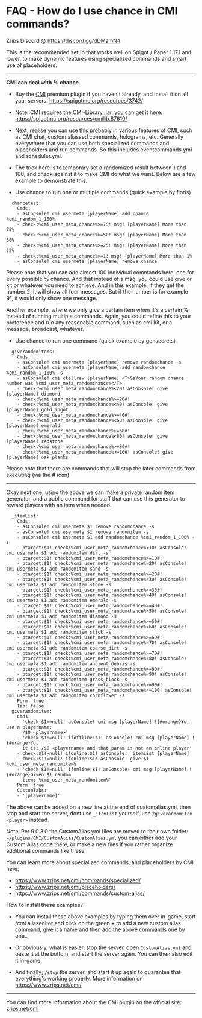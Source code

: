# FAQ - How do I use chance in CMI commands?

Zrips Discord @ https://discord.gg/dDMamN4

This is the recommended setup that works well on Spigot / Paper 1.17.1 and lower, to make dynamic features using specialized commands and smart use of placeholders.

---

**CMI can deal with % chance**

- Buy the [CMI](https://www.zrips.net/cmi/) premium plugin if you haven't already, and Install it on all your servers: <https://spigotmc.org/resources/3742/>
- Note: CMI requires the [CMI-Library](https://github.com/mrfdev/CMI/edit/master/Resources/FAQ/cmi-library.md) .jar, you can get it here: <https://spigotmc.org/resources/cmilib.87610/>

- Next, realise you can use this probably in various features of CMI, such as CMI chat, custom aliassed commands, holograms, etc. Generally everywhere that you can use both specialized commands and placeholders and run commands. So this includes eventcommands.yml and scheduler.yml. 

- The trick here is to temporary set a randomized result between 1 and 100, and check against it to make CMI do what we want. Below are a few example to demonstrate this.

- Use chance to run one or multiple commands (quick example by floris)
```
  chancetest:
    Cmds:
    - asConsole! cmi usermeta [playerName] add chance %cmi_random_1_100%
    - check:%cmi_user_meta_chance%>=75! msg! [playerName] More than 75%
    - check:%cmi_user_meta_chance%>=50! msg! [playerName] More than 50%
    - check:%cmi_user_meta_chance%>=25! msg! [playerName] More than 25%
    - check:%cmi_user_meta_chance%>=1! msg! [playerName] More than 1%
    - asConsole! cmi usermeta [playerName] remove chance

```
Please note that you can add almost 100 individual commands here, one for every possible % chance. And that instead of a msg, you could use give or kit or whatever you need to achieve. And in this example, if they get the number 2, it will show all four messages. But if the number is for example 91, it would only show one message. 

Another example, where we only give a certain item when it's a certain %, instead of running multiple commands. Again, you could refine this to your preference and run any reasonable command, such as cmi kit, or a message, broadcast, whatever.

- Use chance to run one command (quick example by gensecrets)
```
  giverandomitems:
    Cmds:
    - asConsole! cmi usermeta [playerName] remove randomchance -s
    - asConsole! cmi usermeta [playerName] add randomchance %cmi_random_1_100% -s
    - asConsole! cmi ctellraw [playerName] <T>&aYour random chance number was %cmi_user_meta_randomchance%</T>
    - check:%cmi_user_meta_randomchance%<20! asConsole! give [playerName] diamond
    - check:%cmi_user_meta_randomchance%>=20#!
    - check:%cmi_user_meta_randomchance%<40! asConsole! give [playerName] gold_ingot
    - check:%cmi_user_meta_randomchance%>=40#!
    - check:%cmi_user_meta_randomchance%<60! asConsole! give [playerName] emerald
    - check:%cmi_user_meta_randomchance%>=60#!
    - check:%cmi_user_meta_randomchance%<80! asConsole! give [playerName] redstone
    - check:%cmi_user_meta_randomchance%>=80#!
    - check:%cmi_user_meta_randomchance%<=100! asConsole! give [playerName] oak_planks
```
Please note that there are commands that will stop the later commands from executing  (via the # icon)



---
Okay next one, using the above we can make a private random item generator, and a public command for staff that can use this generator to reward players with an item when needed.

```
  _itemList:
    Cmds:
    - asConsole! cmi usermeta $1 remove randomchance -s
    - asConsole! cmi usermeta $1 remove randomitem -s
    - asConsole! cmi usermeta $1 add randomchance %cmi_random_1_100% -s
    - ptarget:$1! check:%cmi_user_meta_randomchance%<10! asConsole! cmi usermeta $1 add randomitem dirt -s
    - ptarget:$1! check:%cmi_user_meta_randomchance%>=10#!
    - ptarget:$1! check:%cmi_user_meta_randomchance%<20! asConsole! cmi usermeta $1 add randomitem sand -s
    - ptarget:$1! check:%cmi_user_meta_randomchance%>=20#!
    - ptarget:$1! check:%cmi_user_meta_randomchance%<30! asConsole! cmi usermeta $1 add randomitem stone -s
    - ptarget:$1! check:%cmi_user_meta_randomchance%>=30#!
    - ptarget:$1! check:%cmi_user_meta_randomchance%<40! asConsole! cmi usermeta $1 add randomitem emerald -s
    - ptarget:$1! check:%cmi_user_meta_randomchance%>=40#!
    - ptarget:$1! check:%cmi_user_meta_randomchance%<50! asConsole! cmi usermeta $1 add randomitem diamond -s
    - ptarget:$1! check:%cmi_user_meta_randomchance%>=50#!
    - ptarget:$1! check:%cmi_user_meta_randomchance%<60! asConsole! cmi usermeta $1 add randomitem stick -s
    - ptarget:$1! check:%cmi_user_meta_randomchance%>=60#!
    - ptarget:$1! check:%cmi_user_meta_randomchance%<70! asConsole! cmi usermeta $1 add randomitem coarse_dirt -s
    - ptarget:$1! check:%cmi_user_meta_randomchance%>=70#!
    - ptarget:$1! check:%cmi_user_meta_randomchance%<80! asConsole! cmi usermeta $1 add randomitem ancient_debris -s
    - ptarget:$1! check:%cmi_user_meta_randomchance%>=80#!
    - ptarget:$1! check:%cmi_user_meta_randomchance%<90! asConsole! cmi usermeta $1 add randomitem grass_block -s
    - ptarget:$1! check:%cmi_user_meta_randomchance%>=90#!
    - ptarget:$1! check:%cmi_user_meta_randomchance%<=100! asConsole! cmi usermeta $1 add randomitem cornflower -s
    Perm: true
    Tab: false
  giverandomitem:
    Cmds:
    - 'check:$1==null! asConsole! cmi msg [playerName] !{#orange}Yo, use a playername:
      /$0 <playername>'
    - 'check:$1!=null! ifoffline:$1! asConsole! cmi msg [playerName] !{#orange}Yo,
      it is: /$0 <playername> and that param is not an online player'
    - check:$1!=null! ifonline:$1! asConsole! _itemList [playerName]
    - check:$1!=null! ifonline:$1! asConsole! give $1 %cmi_user_meta_randomitem%
    - 'check:$1!=null! ifonline:$1! asConsole! cmi msg [playerName] !{#orange}Given $1 random
      item: %cmi_user_meta_randomitem%'
    Perm: true
    CustomTabs:
    - '[playername]'
```
The above can be added on a new line at the end of customalias.yml, then stop and start the server, dont use `_itemList` yourself, use `/giverandomitem <player>` instead.

Note: Per 9.0.3.0 the CustomAlias.yml files are moved to their own folder: `~/plugins/CMI/CustomAlias/CustomAlias.yml` you can either add your Custom Alias code there, or make a new files if you rather organize additional commands like these.

You can learn more about specialized commands, and placeholders by CMI here:
- https://www.zrips.net/cmi/commands/specialized/
- https://www.zrips.net/cmi/placeholders/
- https://www.zrips.net/cmi/commands/custom-alias/

How to install these examples?
- You can install these above examples by typing them over in-game, start /cmi aliaseditor and click on the green + to add a new custom alias command, give it a name and then add the above commands one by one.. 
- Or obviously, what is easier, stop the server, open `CustomAlias.yml` and paste it at the bottom, and start the server again. You can then also edit it in-game. 

- And finally; `/stop` the server, and start it up again to guarantee that everything's working properly. More information on <https://www.zrips.net/cmi/>

---

You can find more information about the CMI plugin on the official site: [zrips.net/cmi](https://www.zrips.net/cmi/)

